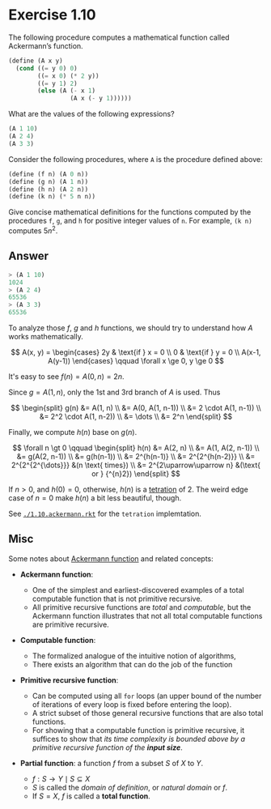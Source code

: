 # Exercise 1.10

The following procedure computes a mathematical function called Ackermann’s function.

```scheme
(define (A x y)
  (cond ((= y 0) 0)
        ((= x 0) (* 2 y))
        ((= y 1) 2)
        (else (A (- x 1)
                 (A x (- y 1))))))
```

What are the values of the following expressions?

```scheme
(A 1 10)
(A 2 4)
(A 3 3)
```

Consider the following procedures, where `A` is the procedure defined above:

```scheme
(define (f n) (A 0 n))
(define (g n) (A 1 n))
(define (h n) (A 2 n))
(define (k n) (* 5 n n))
```

Give concise mathematical definitions for the functions computed by the
procedures `f`, `g`, and `h` for positive integer values of `n`. For example,
`(k n)` computes $5n^2$.

## Answer

```scheme
> (A 1 10)
1024
> (A 2 4)
65536
> (A 3 3)
65536
```

To analyze those $f$, $g$ and $h$ functions, we should try to understand how $A$
works mathematically.

$$
A(x, y) =
\begin{cases}
2y & \text{if } x = 0 \\
0  & \text{if } y = 0 \\
A(x-1, A(y-1))
\end{cases}
\qquad
\forall x \ge 0, y \ge 0
$$

It's easy to see $f(n) = A(0, n) = 2n$.

Since $g = A(1, n)$, only the 1st and 3rd branch of $A$ is used. Thus

$$
\begin{split}
g(n) &= A(1, n) \\
     &= A(0, A(1, n-1)) \\
     &= 2 \cdot A(1, n-1)) \\
     &= 2^2 \cdot A(1, n-2)) \\
     &= \dots \\
     &= 2^n
\end{split}
$$

Finally, we compute $h(n)$ base on $g(n)$.

$$
\forall n \gt 0 \qquad
\begin{split}
h(n) &= A(2, n) \\
     &= A(1, A(2, n-1)) \\
     &= g(A(2, n-1)) \\
     &= g(h(n-1)) \\
     &= 2^{h(n-1)} \\
     &= 2^{2^{h(n-2)}} \\
     &= 2^{2^{2^{\dots}}}       &(n \text{ times}) \\
     &= 2^{2\uparrow\uparrow n} &(\text{ or } {^{n}2})
\end{split}
$$

If $n \gt 0$, and $h(0) = 0$, otherwise, $h(n)$ is a
[tetration](https://en.wikipedia.org/wiki/Tetration) of $2$. The weird edge case
of $n = 0$ make $h(n)$ a bit less beautiful, though.

See [`./1.10.ackermann.rkt`](./1.10.ackermann.rkt) for the `tetration`
implemtation.

## Misc

Some notes about [Ackermann function][ack_fn] and related concepts:

[ack_fn]: https://en.wikipedia.org/wiki/Ackermann_function

- **Ackermann function**:

  - One of the simplest and earliest-discovered examples of a total computable
    function that is not primitive recursive.
  - All primitive recursive functions are _total_ and _computable_, but the
    Ackermann function illustrates that not all total computable functions are
    primitive recursive.

- **Computable function**:

  - The formalized analogue of the intuitive notion of algorithms,
  - There exists an algorithm that can do the job of the function

- **Primitive recursive function**:

  - Can be computed using all `for` loops (an upper bound of the number of
    iterations of every loop is fixed before entering the loop).
  - A strict subset of those general recursive functions that are also total
    functions.
  - For showing that a computable function is primitive recursive, it suffices
    to show that _its time complexity is bounded above by a primitive recursive
    function of the **input size**_.

- **Partial function**: a function $f$ from a subset $S$ of $X$ to $Y$.

  - $f: S \rightarrow Y \mid S \subseteq X$
  - $S$ is called the _domain of definition_, or _natural domain_ or $f$.
  - If $S = X$, $f$ is called a **total function**.
